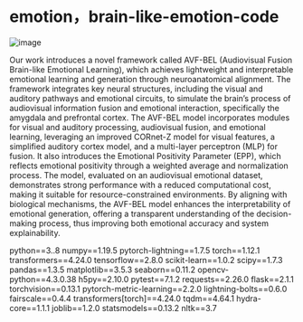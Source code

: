 # emotion，brain-like-emotion-code

![image](https://github.com/OpenHUTB/emotion/tree/main/common/image.png)

Our work introduces a novel framework called AVF-BEL (Audiovisual Fusion Brain-like Emotional Learning), which achieves lightweight and interpretable emotional learning and generation through neuroanatomical alignment. The framework integrates key neural structures, including the visual and auditory pathways and emotional circuits, to simulate the brain’s process of audiovisual information fusion and emotional interaction, specifically the amygdala and prefrontal cortex. The AVF-BEL model incorporates modules for visual and auditory processing, audiovisual fusion, and emotional learning, leveraging an improved CORnet-Z model for visual features, a simplified auditory cortex model, and a multi-layer perceptron (MLP) for fusion. It also introduces the Emotional Positivity Parameter (EPP), which reflects emotional positivity through a weighted average and normalization process. The model, evaluated on an audiovisual emotional dataset, demonstrates strong performance with a reduced computational cost, making it suitable for resource-constrained environments. By aligning with biological mechanisms, the AVF-BEL model enhances the interpretability of emotional generation, offering a transparent understanding of the decision-making process, thus improving both emotional accuracy and system explainability.

python==3..8
numpy==1.19.5
pytorch-lightning==1.7.5
torch==1.12.1
transformers==4.24.0
tensorflow==2.8.0
scikit-learn==1.0.2
scipy==1.7.3
pandas==1.3.5
matplotlib==3.5.3
seaborn==0.11.2
opencv-python==4.3.0.38
h5py==2.10.0
pytest==7.1.2
requests==2.26.0
flask==2.1.1
torchvision==0.13.1
pytorch-metric-learning==2.2.0
lightning-bolts==0.6.0
fairscale==0.4.4
transformers[torch]==4.24.0
tqdm==4.64.1
hydra-core==1.1.1
joblib==1.2.0
statsmodels==0.13.2
nltk==3.7
